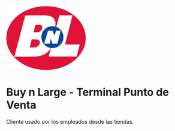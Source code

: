 <img src="../../.github/readme-images/BnL_Logo.png" />
<h1>Buy n Large - Terminal Punto de Venta</h1>

<p>Cliente usado por los empleados desde las tiendas.</p>
